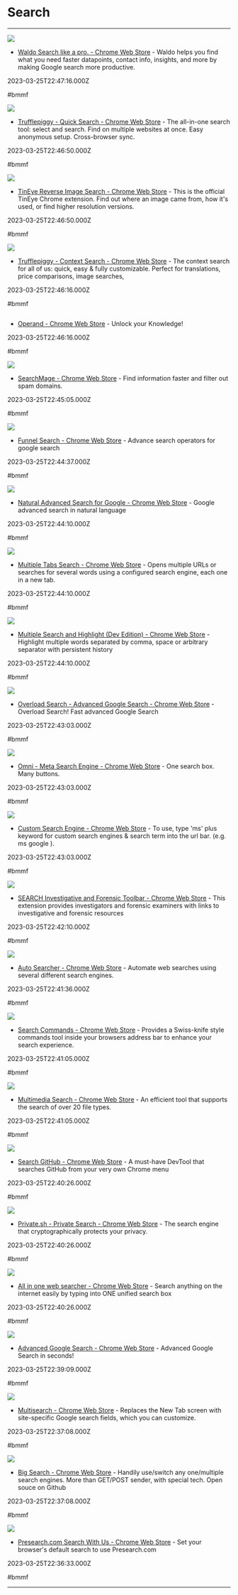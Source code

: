 # Search

---

![](https://lh3.googleusercontent.com/4P5bKTPFZqgYuNswB57AMFwsaOGp7B2PWe6r7S2fKjJMJyHeV1Qp20dZZ3w7eiKFitEb8lM8flHed-wjp74ThOcNAA=w128-h128-e365-rj-sc0x00ffffff)

- [Waldo Search like a pro. - Chrome Web Store](https://chrome.google.com/webstore/detail/waldo-%E2%80%93-search-like-a-pro/kekchpijkaijdcppfehiplaghiokpcld) - Waldo helps you find what you need faster  datapoints, contact info, insights, and more  by making Google search more productive.

2023-03-25T22:47:16.000Z

#bmmf

![](https://lh3.googleusercontent.com/g5LdxCq6l7CjxlkPFmHyRj4WUEqDWRI2xMYO1Md8zf8rXRqTtwcUfd5wZ0prcSyHq0aYHvVnTb9xn6EFU_UQHPbg=w128-h128-e365-rj-sc0x00ffffff)

- [Trufflepiggy - Quick Search - Chrome Web Store](https://chrome.google.com/webstore/detail/trufflepiggy-quick-search/hnlonillhoifflkeblghhphdonfgbhdi) - The all-in-one search tool: select and search. Find on multiple websites at once. Easy anonymous setup. Cross-browser sync.

2023-03-25T22:46:50.000Z

#bmmf

![](https://lh3.googleusercontent.com/0RILxh7vzlnnNClaqRmftFbfimfuJ6FZ91xLgRHOfKCfTnIEs1TllEvLN2QW3JgZN3gvLemkIvkpXRr4BNImDFLWMA=w128-h128-e365-rj-sc0x00ffffff)

- [TinEye Reverse Image Search - Chrome Web Store](https://chrome.google.com/webstore/detail/tineye-reverse-image-sear/haebnnbpedcbhciplfhjjkbafijpncjl) - This is the official TinEye Chrome extension. Find out where an image came from, how it's used, or find higher resolution versions.

2023-03-25T22:46:50.000Z

#bmmf

![](https://lh3.googleusercontent.com/gpW72WfpSDA_MIYX8IQTiro7kYqugvkkR_plBZWdU6I5J0uLKZqNqJ_1CoH38_LGpFJ-eDty5juacxGOafW4KuvQy_U=w128-h128-e365-rj-sc0x00ffffff)

- [Trufflepiggy - Context Search - Chrome Web Store](https://chrome.google.com/webstore/detail/trufflepiggy-context-sear/chffnhocnckigoapjdienmaphjnljpmo) - The context search for all of us: quick, easy & fully customizable. Perfect for translations, price comparisons, image searches,

2023-03-25T22:46:16.000Z

#bmmf

![]()

- [Operand - Chrome Web Store](https://chrome.google.com/webstore/detail/operand/fhbbjlniecmagcjeeaincjegkiipfakc) - Unlock your Knowledge!

2023-03-25T22:46:16.000Z

#bmmf

![](https://lh3.googleusercontent.com/R9gUp0YFMwq5yZQEfJQWvpcCpZeRD5iaDhijcKIbLhaLFJfqQ-X8HH_sltxfUXWKdYx_mJyOVktrzJlGMd3V2eHv=w128-h128-e365-rj-sc0x00ffffff)

- [SearchMage - Chrome Web Store](https://chrome.google.com/webstore/detail/searchmage/oldjnhaegfgpfjlpmedeehapghiodglc) - Find information faster and filter out spam domains.

2023-03-25T22:45:05.000Z

#bmmf

![](https://lh3.googleusercontent.com/G25pSn_p9JaNKbenoz-o5tOn5I1A5xh-goXbfw7mI_CFsPkbv5Ln6KnyB6y0YeWthikegU2QCUD6NSmJCAsgU5Aw=w128-h128-e365-rj-sc0x00ffffff)

- [Funnel Search - Chrome Web Store](https://chrome.google.com/webstore/detail/funnel-search/moncnfejkabmlhblomihhdoifkgpgkhh) - Advance search operators for google search

2023-03-25T22:44:37.000Z

#bmmf

![](https://lh3.googleusercontent.com/4CIKhtg7n7viQFjiCkQujJIDUNUbeXk-mWtXx0y-UbTfdko-ri7w4YT7TVpGHCIcw56VYoDSJiBRqlR08hdULWU6Pw=w128-h128-e365-rj-sc0x00ffffff)

- [Natural Advanced Search for Google - Chrome Web Store](https://chrome.google.com/webstore/detail/natural-advanced-search-f/mggcfjiinfepcbnnpgdahepmegpkjihj) - Google advanced search in natural language

2023-03-25T22:44:10.000Z

#bmmf

![](https://lh3.googleusercontent.com/9CYnRwWnKHluUDKq5HpBUy4QKK90p4P1MgRpwvCq15s6MBhUmrkDDbCp8WIcyNsmw3M4vmcU86Og4LpGC5p4mi0V7gU=w128-h128-e365-rj-sc0x00ffffff)

- [Multiple Tabs Search - Chrome Web Store](https://chrome.google.com/webstore/detail/multiple-tabs-search/mhbpfljoihafefdodgklimejeacejnde) - Opens multiple URLs or searches for several words using a configured search engine, each one in a new tab.

2023-03-25T22:44:10.000Z

#bmmf

![](https://lh3.googleusercontent.com/OyNJyp8PCjGAfJbmwpEfIu4UvTgsFte9CFvFs9npoxTVy9TH6GEyGVR6tcfKCP8VriMcmNu3HFKRDPE7pTOWgBo0fEY=w128-h128-e365-rj-sc0x00ffffff)

- [Multiple Search and Highlight (Dev Edition) - Chrome Web Store](https://chrome.google.com/webstore/detail/multiple-search-and-highl/mjmdpcpejfpacdlehioncilhdhcpopmk) - Highlight multiple words separated by comma, space or arbitrary separator with persistent history

2023-03-25T22:44:10.000Z

#bmmf

![](https://lh3.googleusercontent.com/h69LjhHmaI-nU6u6W5aVLI2B5y8FSkUx3hnZfzgOuQwmF1F-GywctSpO1_Ap56e0UlkqAKMVieE=w128-h128-e365-rj-sc0x00ffffff)

- [Overload Search - Advanced Google Search - Chrome Web Store](https://chrome.google.com/webstore/detail/overload-search-advanced/knihkdaajdhpjgeiadaefmjmpbnlojbg) - Overload Search! Fast advanced Google Search

2023-03-25T22:43:03.000Z

#bmmf

![](https://lh3.googleusercontent.com/OiwjDi13M3-x6oXmji-ae_lltYOTvfIltoNR0SqGSMskFeGOc4fvhta8cjZKBBtcH2YFNA8Z9FanZQwCzoSG2qjK1A=w128-h128-e365-rj-sc0x00ffffff)

- [Omni - Meta Search Engine - Chrome Web Store](https://chrome.google.com/webstore/detail/omni-meta-search-engine/kdahbikgbohnkbdjmfnfaioalpkhhfgp) - One search box. Many buttons.

2023-03-25T22:43:03.000Z

#bmmf

![](https://lh3.googleusercontent.com/tVrYXxxNIFrOwUIVB8AkxnM_6X4kinAr4Zsoyr2EF4rZ1X7UKyYq4t0_3sA6e2HMPYUikRieYHPUiVsCBg51FnNF=w128-h128-e365-rj-sc0x00ffffff)

- [Custom Search Engine - Chrome Web Store](https://chrome.google.com/webstore/detail/custom-search-engine/kelahdmegihhooaelnaahkeggodajdjf) - To use, type 'ms' plus keyword for custom search engines & search term into the url bar. (e.g. ms google ).

2023-03-25T22:43:03.000Z

#bmmf

![](https://lh3.googleusercontent.com/laJOpDsvBxrHlhYA1UhX9B5WjudbvulBOhNc-_6DYPuO6UXZgj-i6PEytmt65metv07tl1_oy4elGj4ALoNT6ve2=w128-h128-e365-rj-sc0x00ffffff)

- [SEARCH Investigative and Forensic Toolbar - Chrome Web Store](https://chrome.google.com/webstore/detail/search-investigative-and/idgjbdfnngdcenpahfalcamfmcjdfbcj) - This extension provides investigators and forensic examiners with links to investigative and forensic resources

2023-03-25T22:42:10.000Z

#bmmf

![](https://lh3.googleusercontent.com/ftUnoKul1qxYCFHN6wJCKxtyVtFIq1ct_LYUWdI1731P0PLyqqRaE0V1H8Jl6x7QlywTR0bqHML93B9huUixfhRmZcw=w128-h128-e365-rj-sc0x00ffffff)

- [Auto Searcher - Chrome Web Store](https://chrome.google.com/webstore/detail/auto-searcher/hhggekcjcdgenbgejmkhineppclnkbkn) - Automate web searches using several different search engines.

2023-03-25T22:41:36.000Z

#bmmf

![](https://lh3.googleusercontent.com/nTJKvPnAAtvdkKGdxwOeN23O09W7CALmJVSezgW8LtyyOa7pOVjjgZDvA9PV-ck_fezoMhCX1g6uAp9KBTWIVhU7OA=w128-h128-e365-rj-sc0x00ffffff)

- [Search Commands - Chrome Web Store](https://chrome.google.com/webstore/detail/search-commands/ggjakfijchdkbmmhbfemjciidhnipgoe) - Provides a Swiss-knife style commands tool inside your browsers address bar to enhance your search experience.

2023-03-25T22:41:05.000Z

#bmmf

![](https://lh3.googleusercontent.com/DsJ0_g1xYZ3823gL70rlxWQS8z92wmZ5UXnZRsw7JuWbfTXYhCozz_dkiLro4DFad5GDxPU4T2rP4k2YJMBV8ul0=w128-h128-e365-rj-sc0x00ffffff)

- [Multimedia Search - Chrome Web Store](https://chrome.google.com/webstore/detail/multimedia-search/ghhajnapghfiefndmedoeoejhnfngpfi) - An efficient tool that supports the search of over 20 file types.

2023-03-25T22:41:05.000Z

#bmmf

![](https://lh3.googleusercontent.com/u_eoBJg07vBs97WPelodo4UNdFL7xkswJMUTG9SEyIGd7A8Ay5MBzuJ7xa3bCd-GlLT0BKKY8usgUfy1LAZQZqG9sQ=w128-h128-e365-rj-sc0x00ffffff)

- [Search GitHub - Chrome Web Store](https://chrome.google.com/webstore/detail/search-github/fbdfmneommmclhkndkhdagkcebgekkna) - A must-have DevTool that searches GitHub from your very own Chrome menu

2023-03-25T22:40:26.000Z

#bmmf

![](https://lh3.googleusercontent.com/lBcD0wtZe5b2aXBwaqRao8rcMI6ezur5LHLnFKMUf_lVO-gXX5xiAqBdw83DC4raNk0qA2ZIguy54RzU1V707MIxmWw=w128-h128-e365-rj-sc0x00ffffff)

- [Private.sh - Private Search - Chrome Web Store](https://chrome.google.com/webstore/detail/privatesh-private-search/fcehiiknopcbcdnpakbeipijiiceobnl) - The search engine that cryptographically protects your privacy.

2023-03-25T22:40:26.000Z

#bmmf

![](https://lh3.googleusercontent.com/5bAoBDMOfd6XpqrpyqT_XkYBXoMC4nijcYz6LCw1XZ8mE7pLx8ruSmCiBdV-s26phV3mFGhMobcIXmmoDs9w3pVuNQ=w128-h128-e365-rj-sc0x00ffffff)

- [All in one web searcher - Chrome Web Store](https://chrome.google.com/webstore/detail/all-in-one-web-searcher/enofjgiadilpmldfknojklfjbeaooiap) - Search anything on the internet easily by typing into ONE unified search box

2023-03-25T22:40:26.000Z

#bmmf

![](https://ssl.gstatic.com/chrome/webstore/images/thumb_1280x800.png)

- [Advanced Google Search - Chrome Web Store](https://chrome.google.com/webstore/detail/advanced-google-search/chkcpeigckjajkfbjhdochlkffjdgeee) - Advanced Google Search in seconds!

2023-03-25T22:39:09.000Z

#bmmf

![](https://lh3.googleusercontent.com/12JVzO72pcr8ppLiVisgWSwK8SYbyOTq6E7o94bavYCvkPkxeZkdL4uN6moVAAFtRu76s8R2olRwJyhPKlF16XoIzCs=w128-h128-e365-rj-sc0x00ffffff)

- [Multisearch - Chrome Web Store](https://chrome.google.com/webstore/detail/multisearch/acacjoabappgkabopnlnmdiodjilaggi) - Replaces the New Tab screen with site-specific Google search fields, which you can customize.

2023-03-25T22:37:08.000Z

#bmmf

![](https://lh3.googleusercontent.com/GB6skgT4XclUGW03WteV0Q9GcXZ3bxa2shZYqwtN1JRvslH89gS1ZY_TLB-qOUf5mNz3_EKRHCqwycCWzczVlfU2SA=w128-h128-e365-rj-sc0x00ffffff)

- [Big Search - Chrome Web Store](https://chrome.google.com/webstore/detail/big-search/ojcnjeigmgjaiolalpapfnmmhdmpjhfb) - Handily use/switch any one/multiple search engines. More than GET/POST sender, with special tech. Open souce on Github

2023-03-25T22:37:08.000Z

#bmmf

![](https://lh3.googleusercontent.com/cCduIQ8admeWPvs-Cd4rjbdQx08SbdwIb33l954AZXpYwkknMqhjyHuD3wlOob2iygnnIl5iM70oF3ZYZCpdGQBe=w128-h128-e365-rj-sc0x00ffffff)

- [Presearch.com Search With Us - Chrome Web Store](https://chrome.google.com/webstore/detail/presearchcom-search-with/inpoelmimmiplkcldmdljiboidfkcfbh) - Set your browser's default search to use Presearch.com

2023-03-25T22:36:33.000Z

#bmmf

---

